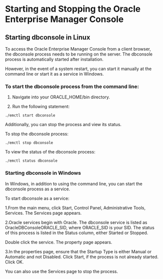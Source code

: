 # Starting and Stopping the Oracle Enterprise Manager Console

## Starting dbconsole in Linux

To access the Oracle Enterprise Manager Console from a client browser, the dbconsole process needs to be running on the server. The dbconsole process is automatically started after installation.

However, in the event of a system restart, you can start it manually at the command line or start it as a service in Windows.

### To start the dbconsole process from the command line:

1. Navigate into your ORACLE_HOME/bin directory.

2. Run the following statement:
````
./emctl start dbconsole
````
Additionally, you can stop the process and view its status.

To stop the dbconsole process:
````
./emctl stop dbconsole
````
To view the status of the dbconsole process:
````
./emctl status dbconsole
````
### Starting dbconsole in Windows

In Windows, in addition to using the command line, you can start the dbconsole process as a service.

To start dbconsole as a service:

1.From the main menu, click Start, Control Panel, Administrative Tools, Services. The Services page appears.

2.Oracle services begin with Oracle. The dbconsole service is listed as OracleDBConsoleORACLE_SID, where ORACLE_SID is your SID. The status of this process is listed in the Status column, either Started or Stopped.

Double click the service. The property page appears.

3.In the properties page, ensure that the Startup Type is either Manual or Automatic and not Disabled. Click Start, if the process is not already started. Click OK.

You can also use the Services page to stop the process.
